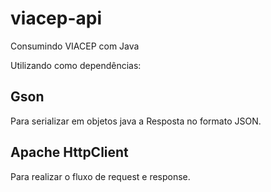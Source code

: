 # viacep-api
Consumindo VIACEP com Java

Utilizando como dependências:

## Gson
Para serializar em objetos java a Resposta no formato JSON.

## Apache HttpClient
Para realizar o fluxo de request e response.
